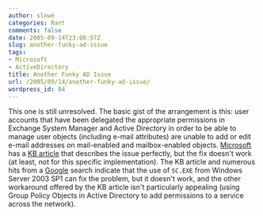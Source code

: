 ```yaml
---
author: slowe
categories: Rant
comments: false
date: 2005-09-14T23:08:57Z
slug: another-funky-ad-issue
tags:
- Microsoft
- ActiveDirectory
title: Another Funky AD Issue
url: /2005/09/14/another-funky-ad-issue/
wordpress_id: 84
---
```


This one is still unresolved. The basic gist of the arrangement is this: user accounts that have been delegated the appropriate permissions in Exchange System Manager and Active Directory in order to be able to manage user objects (including e-mail attributes) are unable to add or edit e-mail addresses on mail-enabled and mailbox-enabled objects. [Microsoft](http://www.microsoft.com/) has a [KB article](http://support.microsoft.com/default.aspx?scid=kb;en-us;905809) that describes the issue perfectly, but the fix doesn't work (at least, not for this specific implementation). The KB article and numerous hits from a [Google](http://www.google.com/) search indicate that the use of `SC.EXE` from Windows Server 2003 SP1 can fix the problem, but it doesn't work, and the other workaround offered by the KB article isn't particularly appealing (using Group Policy Objects in Active Directory to add permissions to a service across the network).
